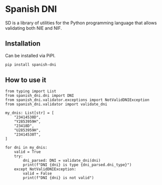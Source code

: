 # Spanish DNI

SD is a library of utilities for the Python programming language that allows validating both NIE and NIF.
## Installation
Can be installed via PiPI.
```bash
pip install spanish-dni
```
## How to use it

```python3
from typing import List
from spanish_dni.dni import DNI
from spanish_dni.validator.exceptions import NotValidDNIException
from spanish_dni.validator import validate_dni

my_dnis: List[str] = [
    "23414538D",
    "Y2853959H",
    "23418D",
    "U2853959H",
    "23414538T",
]

for dni in my_dnis:
    valid = True
    try:
        dni_parsed: DNI = validate_dni(dni)
        print(f"DNI {dni} is type {dni_parsed.dni_type}")
    except NotValidDNIException:
        valid = False
        print(f"DNI {dni} is not valid")
```